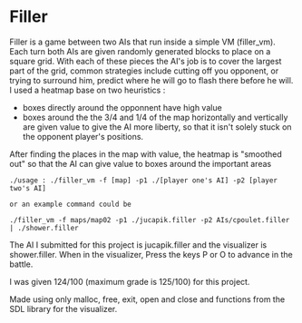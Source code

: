 # Filler

Filler is a game between two AIs that run inside a simple VM (filler_vm).
Each turn both AIs are given randomly generated blocks to place on a square grid.
With each of these pieces the AI's job is to cover the largest part of the grid,
common strategies include cutting off you opponent, or trying to surround him,
predict where he will go to flash there before he will.
I used a heatmap base on two heuristics :
  - boxes directly around the opponnent have high value
  - boxes around the the 3/4 and 1/4 of the map horizontally and vertically are given value to
      give the AI more liberty, so that it isn't solely stuck on the opponent player's positions.
      
 After finding the places in the map with value, the heatmap is "smoothed out" so that the AI can give value 
 to boxes around the important areas

    ./usage : ./filler_vm -f [map] -p1 ./[player one's AI] -p2 [player two's AI]
    
    or an example command could be
    
    ./filler_vm -f maps/map02 -p1 ./jucapik.filler -p2 AIs/cpoulet.filler | ./shower.filler
  
  The AI I submitted for this project is jucapik.filler and the visualizer is shower.filler.
  When in the visualizer, Press the keys P or O to advance in the battle.
  

I was given 124/100 (maximum grade is 125/100) for this project.

Made using only malloc, free, exit, open and close and functions from the SDL library for the visualizer.
